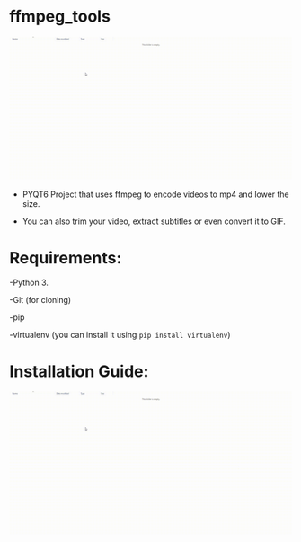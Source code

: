 # ffmpeg_tools

![main window](screenshots/installation_guide.gif)

- PYQT6 Project that uses ffmpeg to encode videos to mp4 and lower the size.

- You can also trim your video, extract subtitles or even convert it to GIF.

# Requirements:

-Python 3.

-Git (for cloning)

-pip

-virtualenv (you can install it using `pip install virtualenv`)

# Installation Guide:

![installation guide](screenshots/installation_guide.gif)
